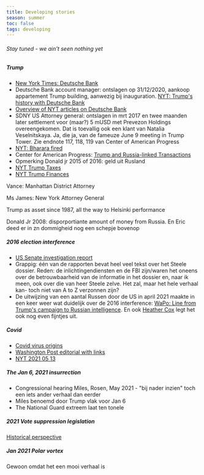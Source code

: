 ```yaml
---
title: Developing stories
season: summer
toc: false
tags: developing
---
```

###### Stay tuned - we ain't seen nothing yet

##### Trump
- [New York Times: Deutsche Bank](https://www.nytimes.com/2020/02/04/magazine/deutsche-bank-trump.html?action=click&module=RelatedLinks&pgtype=Article)
- Deutsche Bank account manager: ontslagen op 31/12/2020, aankoop appartement Trump building, aanwezig bij inauguration. [NYT: Trump's history with Deutsche Bank](https://www.nytimes.com/2019/03/18/business/trump-deutsche-bank.html?action=click&module=RelatedCoverage&pgtype=Article&region=Footer)
- [Overview of NYT articles on Deutsche Bank](https://www.nytimes.com/topic/company/deutsche-bank-ag)
- SDNY US Attorney general: ontslagen in mrt 2017 en twee maanden later settlement voor (maar?) 5 mUSD met Prevezon Holdings overeengekomen. Dat is toevallig ook een klant van Natalia Veselnitskaya. Ja, die ja, van de fameuze June 9 meeting in Trump Tower. Zie endnote 117, 118, 119 van Center of American Progress
- [NYT: Bharara fired](https://www.nytimes.com/2017/03/11/us/politics/preet-bharara-us-attorney.html)
- Center for American Progress: [Trump and Russia-linked Transactions](https://www.americanprogress.org/issues/democracy/reports/2018/12/17/464235/following-the-money/) 
- Opmerking Donald jr 2015 of 2016: geld uit Rusland
- [NYT Trump Taxes](https://www.nytimes.com/2020/10/31/us/trump-taxes-readers-guide.html)
- [NYT Trump Finances](https://www.pulitzer.org/winners/david-barstow-susanne-craig-and-russ-buettner-new-york-times)


Vance: Manhattan District Attorney

Ms James: New York Attorney General

Trump as asset since 1987, all the way to Helsinki performance

Donald Jr 2008: disporportiante amount of money from Russia. En Eric deed er in zn dommigheid nog een schepje bovenop



##### 2016 election interference
- [US Senate investigation report](https://www.intelligence.senate.gov/publications/report-select-committee-intelligence-united-states-senate-russian-active-measures)
- Grappig: één van de rapporten bevat heel veel tekst over het Steele dossier. Reden: de inlichtingendiensten en de FBI zijn/waren het oneens over de betrouwbaarheid van de informatie in het dossier en, naar ik meen, ook over die van heer Steele zelve. Het zal, maar het hele verhaal kan-  toch niet van A to Z verzonnen zijn?
- De uitwijzing van een aantal Russen door de US in april 2021 maakte in een keer weer wat duidelijk over de 2016 interference: [WaPo: Line from Trump's campaign to Russian intelligence](https://www.washingtonpost.com/politics/2021/04/15/government-finally-connects-line-trumps-campaign-russian-intelligence/). En ook [Heather Cox](https://heathercoxrichardson.substack.com/p/april-15-2021) legt het ook nog even fijntjes uit.



##### Covid
- [Covid virus origins](https://www.washingtonpost.com/nation/2021/05/14/coronavirus-covid-live-updates-us/)
- [Washington Post editorial with links](https://www.washingtonpost.com/opinions/global-opinions/how-did-the-pandemic-begin-its-time-for-a-new-who-investigation/2021/04/30/e1a2e702-a9dc-11eb-8c1a-56f0cb4ff3b5_story.html)
- [NYT 2021 05 13](https://www.nytimes.com/2021/05/13/science/virus-origins-lab-leak-scientists.html?surface=intl-hp-discovery&fellback=false&req_id=312012066&algo=identity&variant=0_identity&pool=pool/3f8a4003-9a98-4f4e-a295-8544267be6e2&imp_id=586970518&action=click&module=Science%20%20Technology&pgtype=Homepage)



##### The Jan 6, 2021 insurrection
- Congressional hearing Miles, Rosen, May 2021 - "bij nader inzien" toch een iets ander verhaal dan eerder
- Miles benoemd door Trump vlak voor Jan 6
- The National Guard extreem laat ten tonele


##### 2021 Vote suppression legislation
[Historical perspective](https://heathercoxrichardson.substack.com/p/may-14-2021)


##### Jan 2021 Polar vortex
Gewoon omdat het een mooi verhaal is